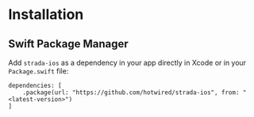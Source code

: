 # Installation

## Swift Package Manager
Add `strada-ios` as a dependency in your app directly in Xcode or in your `Package.swift` file:

```
dependencies: [
    .package(url: "https://github.com/hotwired/strada-ios", from: "<latest-version>")
]
```
